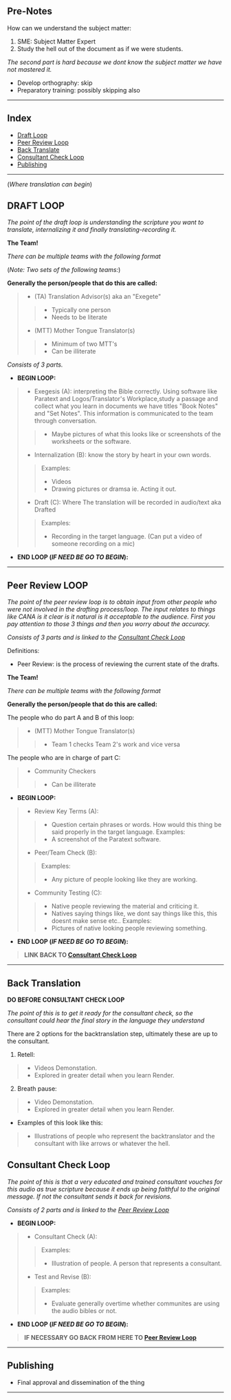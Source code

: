 

## Pre-Notes

How can we understand the subject matter:

1. SME: Subject Matter Expert
2. Study the hell out of the document as if we were students.

*The second part is hard because we dont know the subject matter we have not mastered it.*

- Develop orthography: skip
- Preparatory training: possibly skipping also

--------------------------------------------------------------------------------------

## Index

- [Draft Loop](#draft)
- [Peer Review Loop](#peer)
- [Back Translate](#backtrans)
- [Consultant Check Loop](#ccheck)
- [Publishing](#publishing)



<a id="draft"></a>

---------------------------------------------------------------------------------------

(*Where translation can begin*)

## DRAFT LOOP

*The point of the draft loop is understanding the scripture you want to translate, internalizing it and finally translating-recording it.*


**The Team!**

*There can be multiple teams with the following format*


(*Note: Two sets of the following teams:*)


**Generally the person/people that do this are called:**

> - (TA) Translation Advisor(s) aka an "Exegete"
> > - Typically one person 
> > - Needs to be literate
> - (MTT) Mother Tongue Translator(s)
> > - Minimum of two MTT's
> > - Can be illiterate



*Consists of 3 parts.*

- **BEGIN LOOP:**

> - Exegesis (A): interpreting the Bible correctly. Using software like Paratext and Logos/Translator's Workplace,study a passage and collect what you learn in documents we have titles "Book Notes" and "Set Notes". This information is communicated to the team through conversation.
> > - Maybe pictures of what this looks like or screenshots of the worksheets or the software.
>
> - Internalization (B): know the story by heart in your own words.
> > Examples:
> > - Videos
> > - Drawing pictures or dramsa ie. Acting it out.
>
> - Draft (C): Where The translation will be recorded in audio/text aka Drafted
> > Examples:
> > - Recording in the target language. (Can put a video of someone recording on a mic)

- **END LOOP (*IF NEED BE GO TO BEGIN*):**




<a id="peer"></a>


---------------------------------------------------------------------------------------

## Peer Review LOOP

*The point of the peer review loop is to obtain input from other people who were not involved in the drafting process/loop. The input relates to things like CANA is it clear is it natural is it acceptable to the audience. First you pay attention to those 3 things and then you worry about the accuracy.*


*Consists of 3 parts and is linked to the [Consultant Check Loop](#ccheck)*

Definitions:

- Peer Review: is the process of reviewing the current state of the drafts.


**The Team!**

*There can be multiple teams with the following format*

**Generally the person/people that do this are called:**

The people who do part A and B of this loop:

> - (MTT) Mother Tongue Translator(s)
> > - Team 1 checks Team 2's work and vice versa

The people who are in charge of part C:

> - Community Checkers
> > - Can be illiterate

- **BEGIN LOOP:**

> - Review Key Terms (A):
> > - Question certain phrases or words. How would this thing be said properly in the target language.
> > Examples:
> > - A screenshot of the Paratext software.
>
> - Peer/Team Check (B):
> > Examples:
> > - Any picture of people looking like they are working.
>
> - Community Testing (C):
> > - Native people reviewing the material and criticing it.
> > - Natives saying things like, we dont say things like this, this doesnt make sense etc..
> > Examples:
> > - Pictures of native looking people reviewing something.

- **END LOOP (*IF NEED BE GO TO BEGIN*):**

> **LINK BACK TO [Consultant Check Loop](#ccheck)**


<a id="backtrans"></a>


--------------------------------------------------------------------------------------

## Back Translation

**DO BEFORE CONSULTANT CHECK LOOP**

*The point of this is to get it ready for the consultant check, so the consultant could hear the final story in the language they understand*

There are 2 options for the backtranslation step, ultimately these are up to the consultant.

1. Retell:
> - Videos Demonstation.
> - Explored in greater detail when you learn Render.

2. Breath pause:
> - Video Demonstation.
> - Explored in greater detail when you learn Render.

- Examples of this look like this:
> - Illustrations of people who represent the backtranslator and the consultant with like arrows or whatever the hell.



<a id="ccheck"></a>


## Consultant Check Loop

*The point of this is that a very educated and trained consultant vouches for this audio as true scripture because it ends up being faithful to the original message. If not the consultant sends it back for revisions.*

*Consists of 2 parts and is linked to the [Peer Review Loop](#peer)*




- **BEGIN LOOP:**

> - Consultant Check (A):
> > Examples:
> > - Illustration of people. A person that represents a consultant.
>
> - Test and Revise (B):
> > Examples:
> > - Evaluate generally overtime whether communites are using the audio bibles or not.
>


- **END LOOP (*IF NEED BE GO TO BEGIN*):**

> **IF NECESSARY GO BACK FROM HERE TO [Peer Review Loop](#peer)**





---------------------------------------------------------------------------------------



## Publishing

- Final approval and dissemination of the thing



--------------------------------------------------------------------------------------
